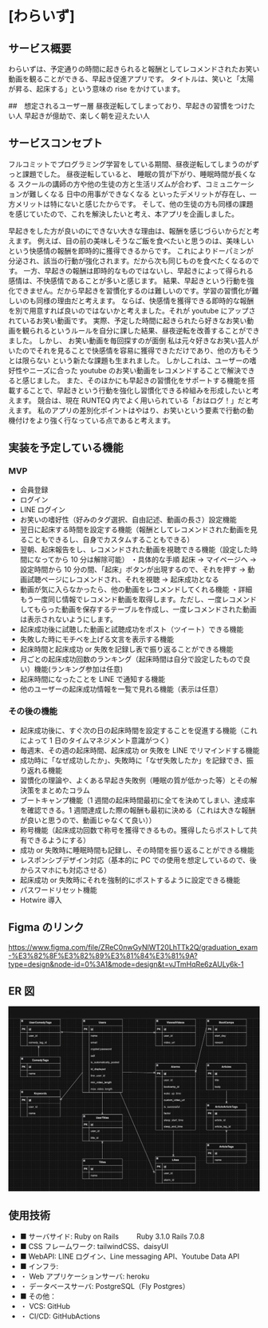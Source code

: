 # [わらいず]

## サービス概要

わらいずは、予定通りの時間に起きられると報酬としてレコメンドされたお笑い動画を観ることができる、早起き促進アプリです。
タイトルは、笑いと「太陽が昇る、起床する」という意味の rise をかけています。

##　想定されるユーザー層
昼夜逆転してしまっており、早起きの習慣をつけたい人
早起きが億劫で、楽しく朝を迎えたい人

## サービスコンセプト

フルコミットでプログラミング学習をしている期間、昼夜逆転してしまうのがずっと課題でした。
昼夜逆転していると、
睡眠の質が下がり、睡眠時間が長くなる
スクールの講師の方や他の生徒の方と生活リズムが合わず、コミュニケーションが難しくなる
日中の用事ができなくなる
といったデメリットが存在し、一方メリットは特にないと感じたからです。
そして、他の生徒の方も同様の課題を感じていたので、これを解決したいと考え、本アプリを企画しました。

早起きをした方が良いのにできない大きな理由は、報酬を感じづらいからだと考えます。
例えば、目の前の美味しそうなご飯を食べたいと思うのは、美味しいという快感情の報酬を即時的に獲得できるからです。
これによりドーパミンが分泌され、該当の行動が強化されます。だから次も同じものを食べたくなるのです。
一方、早起きの報酬は即時的なものではないし、早起きによって得られる感情は、不快感情であることが多いと感じます。
結果、早起きという行動を強化できません。だから早起きを習慣化するのは難しいのです。学習の習慣化が難しいのも同様の理由だと考えます。
ならば、快感情を獲得できる即時的な報酬を別で用意すれば良いのではないかと考えました。それが youtube にアップされているお笑い動画です。
実際、予定した時間に起きられたら好きなお笑い動画を観られるというルールを自分に課した結果、昼夜逆転を改善することができました。
しかし、
お笑い動画を毎回探すのが面倒
私は元々好きなお笑い芸人がいたのでそれを見ることで快感情を容易に獲得できただけであり、他の方もそうとは限らない
という新たな課題も生まれました。
しかしこれは、ユーザーの嗜好性やニーズに合った youtube のお笑い動画をレコメンドすることで解決できると感じました。
また、そのほかにも早起きの習慣化をサポートする機能を搭載することで、早起きという行動を強化し習慣化できる枠組みを形成したいと考えます。
競合は、現在 RUNTEQ 内でよく用いられている「おはログ！」だと考えます。
私のアプリの差別化ポイントはやはり、お笑いという要素で行動の動機付けをより強く行なっている点であると考えます。

## 実装を予定している機能

### MVP

- 会員登録
- ログイン
- LINE ログイン
- お笑いの嗜好性（好みのタグ選択、自由記述、動画の長さ）設定機能
- 翌日に起床する時間を設定する機能（報酬としてレコメンドされた動画を見ることもできるし、自身でカスタムすることもできる）
- 翌朝、起床報告をし、レコメンドされた動画を視聴できる機能（設定した時間になってから 10 分は解除可能）
  ・具体的な手順
  起床 → マイページへ → 設定時間から 10 分の間、「起床」ボタンが出現するので、それを押す → 動画試聴ページにレコメンドされ、それを視聴 → 起床成功となる
- 動画が気に入らなかったら、他の動画をレコメンドしてくれる機能
  ・詳細
  もう一度同じ情報でレコメンド動画を取得します。ただし、一度レコメンドしてもらった動画を保存するテーブルを作成し、一度レコメンドされた動画は表示されないようにします。
- 起床成功後に試聴した動画と試聴成功をポスト（ツイート）できる機能
- 失敗した時にモチベを上げる文言を表示する機能
- 起床時間と起床成功 or 失敗を記録し表で振り返ることができる機能
- 月ごとの起床成功回数のランキング（起床時間は自分で設定したもので良い）機能(ランキング参加は任意)
- 起床時間になったことを LINE で通知する機能
- 他のユーザーの起床成功情報を一覧で見れる機能（表示は任意）

### その後の機能

- 起床成功後に、すぐ次の日の起床時間を設定することを促進する機能（これによって 1 日のタイムマネジメント意識がつく）
- 毎週末、その週の起床時間、起床成功 or 失敗を LINE でリマインドする機能
- 成功時に「なぜ成功したか」、失敗時に「なぜ失敗したか」を記録でき、振り返れる機能
- 習慣化の理論や、よくある早起き失敗例（睡眠の質が低かった等）とその解決策をまとめたコラム
- ブートキャンプ機能（1 週間の起床時間最初に全てを決めてしまい、達成率を確認できる。1 週間達成した際の報酬も最初に決める（これは大きな報酬が良いと思うので、動画じゃなくて良い））
- 称号機能（起床成功回数で称号を獲得できるもの。獲得したらポストして共有できるようにする）
- 成功 or 失敗時に睡眠時間も記録し、その時間を振り返ることができる機能
- レスポンシブデザイン対応（基本的に PC での使用を想定しているので、後からスマホにも対応させる）
- 起床成功 or 失敗時にそれを強制的にポストするように設定できる機能
- パスワードリセット機能
- Hotwire 導入

## Figma のリンク

https://www.figma.com/file/ZReC0nwGyNlWT20LhTTk2Q/graduation_exam-%E3%82%8F%E3%82%89%E3%81%84%E3%81%9A?type=design&node-id=0%3A1&mode=design&t=vJTmHqRe6zAULy6k-1

## ER 図

![Alt text](image.png)

## 使用技術

- ■ サーバサイド: Ruby on Rails
  　　 Ruby 3.1.0 Rails 7.0.8
- ■ CSS フレームワーク: tailwindCSS、daisyUI
- ■ WebAPI: LINE ログイン、Line messaging API、Youtube Data API
- ■ インフラ:
- ・ Web アプリケーションサーバ: heroku
- ・ データベースサーバ: PostgreSQL（Fly Postgres）
- ■ その他：
- ・ VCS: GitHub
- ・ CI/CD: GitHubActions
